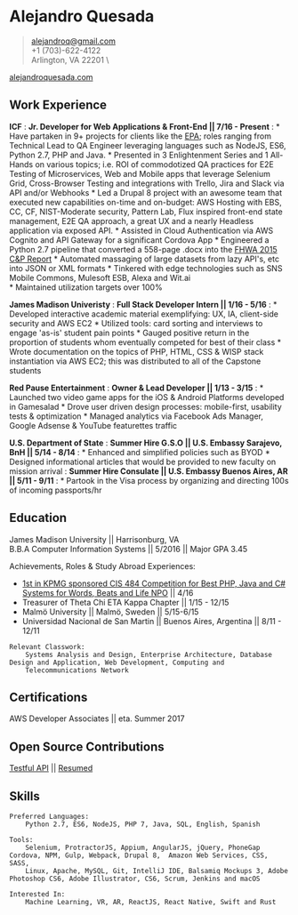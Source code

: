 Alejandro Quesada
============

> <alejandroq@gmail.com> \
> +1 (703)-622-4122 \
> Arlington, VA 22201 \


[alejandroquesada.com](http://www.alexq.me)


Work Experience
--------------------

**ICF**
:   **Jr. Developer for Web Applications & Front-End || 7/16 - Present**
:   * Have partaken in 9+ projects for clients like the [EPA](https://www.epa.gov); roles ranging from Technical Lead to QA Engineer leveraging languages such as NodeJS, ES6, Python 2.7, PHP and Java.
    * Presented in 3 Enlightenment Series and 1 All-Hands on various topics; i.e. ROI of commodotized QA practices for E2E Testing of Microservices, Web and Mobile apps that leverage Selenium Grid, Cross-Browser Testing and integrations with Trello, Jira and Slack via API and/or Webhooks
    * Led a Drupal 8 project with an awesome team that executed new capabilities on-time and on-budget: AWS Hosting with EBS, CC, CF, NIST-Moderate security, Pattern Lab, Flux inspired front-end state management, E2E QA approach, a great UX and a nearly Headless application via exposed API.
    * Assisted in Cloud Authentication via AWS Cognito and API Gateway for a significant Cordova App
    * Engineered a Python 2.7 pipeline that converted a 558-page .docx into the [FHWA 2015 C&P Report](https://www.fhwa.dot.gov/policy/2015cpr/)
    * Automated massaging of large datasets from lazy API's, etc into JSON or XML formats 
    * Tinkered with edge technologies such as SNS Mobile Commons, Mulesoft ESB, Alexa and Wit.ai    
    * Maintained utilization targets over 100%


**James Madison Univeristy**
:    **Full Stack Developer Intern || 1/16 - 5/16**
:    * Developed interactive academic material exemplifying: UX, IA, client-side security and AWS EC2
     * Utilized tools: card sorting and interviews to engage 'as-is' student pain points
     * Gauged positive return in the proportion of students whom eventually competed for best of their class
     * Wrote documentation on the topics of PHP, HTML, CSS & WISP stack instantiation via AWS EC2; this was distributed to all of the Capstone students


**Red Pause Entertainment**
:   **Owner & Lead Developer || 1/13 - 3/15**
:   * Launched two video game apps for the iOS & Android Platforms developed in Gamesalad
    * Drove user driven design processes: mobile-first, usability tests & optimization
    * Managed analytics via Facebook Ads Manager, Google Adsense & YouTube featurettes traffic


**U.S. Department of State**
:    **Summer Hire G.S.O || U.S. Embassy Sarajevo, BnH || 5/14 - 8/14**
:    * Enhanced and simplified policies such as BYOD
     * Designed informational articles that would be provided to new faculty on mission arrival
:    **Summer Hire Consulate || U.S. Embassy Buenos Aires, AR || 5/11 - 9/11**
:    * Partook in the Visa process by organizing and directing 100s of incoming passports/hr


Education
---------

James Madison University || Harrisonburg, VA \
B.B.A Computer Information Systems || 5/2016 || Major GPA 3.45

Achievements, Roles & Study Abroad Experiences:

* [1st in KPMG sponsored CIS 484 Competition for Best PHP, Java and C# Systems for Words, Beats and Life NPO](http://www.jmu.edu/news/cob/2016/05/04-cis-484-final-presentations.shtml) || 4/16
* Treasurer of Theta Chi ETA Kappa Chapter || 1/15 - 12/15
* Malm&#246; University || Malm&#246;, Sweden || 5/15-6/15
* Universidad Nacional de San Martin || Buenos Aires, Argentina || 8/11 - 12/11

```
Relevant Classwork: 
    Systems Analysis and Design, Enterprise Architecture, Database Design and Application, Web Development, Computing and 
    Telecommunications Network
```


Certifications
--------------
AWS Developer Associates || eta. Summer 2017


Open Source Contributions
--------------------------
[Testful API](https://github.com/alejandroq/TestfulBootstrap)  ||  [Resumed](https://github.com/alejandroq/resumed)
<!-- [Live Docs](https://github.com/alejandroq) -->


Skills
-------

```
Preferred Languages:     
    Python 2.7, ES6, NodeJS, PHP 7, Java, SQL, English, Spanish
```

```
Tools:
    Selenium, ProtractorJS, Appium, AngularJS, jQuery, PhoneGap Cordova, NPM, Gulp, Webpack, Drupal 8,  Amazon Web Services, CSS, SASS, 
    Linux, Apache, MySQL, Git, IntelliJ IDE, Balsamiq Mockups 3, Adobe Photoshop CS6, Adobe Illustrator, CS6, Scrum, Jenkins and macOS
```

```
Interested In:
    Machine Learning, VR, AR, ReactJS, React Native, Swift and Rust
```
